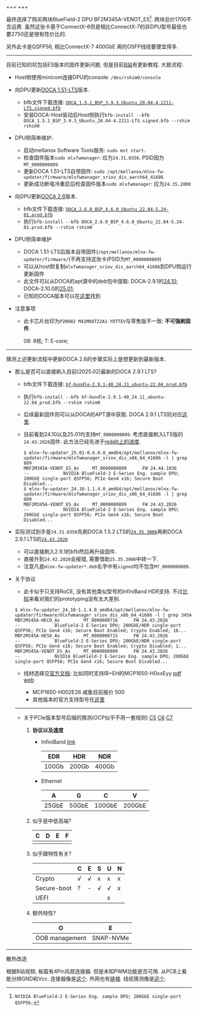+++
+++

最终选择了购买两块BlueField-2 DPU BF2M345A-VENOT_ES[^desc]. 两块总价1700不含运费. 虽然这张卡基于ConnectX-6但是相比ConnectX-7的非DPU型号最低也要2750还是很有性价比的.

另外此卡是QSFP56, 相比ConnectX-7 400GbE 用的OSFP线缆要便宜得多.

[^desc]: `NVIDIA BlueField-2 E-Series Eng. sample DPU; 200GbE single-port QSFP56;`

---

目前已知的坑包括ES版本的固件更新问题. 但是目前[B站](https://www.bilibili.com/video/BV1Cm421s7sq)有更新教程. 大致流程:

- Host侧使用minicom连接DPU的console: `/dev/rshim0/console`

- 向DPU更新[DOCA 1.51-LTS](https://developer.nvidia.com/doca-1-5-1-download-archive)版本.
  - bfb文件下载连接: [`DOCA_1.5.1_BSP_3.9.3_Ubuntu_20.04-4.2211-LTS.signed.bfb`](https://developer.nvidia.com/networking/blue-os-eula?mtag=bluefield_sw_drivers&mrequest=downloads&mtype=BlueField&mver=BFBs&mname=Ubuntu20.04&mfile=DOCA_1.5.1_BSP_3.9.3_Ubuntu_20.04-4.2211-LTS.signed.bfb)
  - 安装DOCA-Host驱动后Host侧执行`bfb-install --bfb DOCA_1.5.1_BSP_3.9.3_Ubuntu_20.04-4.2211-LTS.signed.bfb --rshim rshim0`
  
- DPU侧简单维护.
  - 启动mellanox Software Tools服务: `sudo mst start`.
  - 检查固件版本`sudo mlxfwmanager`: 应为`24.31.0356`. PSID因为`MT_0000000809`
  - 更新DOCA 1.51-LTS自带固件: `sudo /opt/mellanox/mlnx-fw-updater/firmware/mlxfwmanager_sriov_dis_aarch64_41686`
  - 更新成功断电冷重启后检查固件版本`sudo mlxfwmanager`: 应为`24.35.2000`
  
- 向DPU更新[DOCA 2.6](https://developer.nvidia.com/doca-2-6-0-download-archive)版本.
  - bfb文件下载连接: [`DOCA_2.6.0_BSP_4.6.0_Ubuntu_22.04-5.24-01.prod.bfb`](https://developer.nvidia.com/networking/blue-os-eula?mtag=bluefield_sw_drivers&mrequest=downloads&mtype=BlueField&mver=BFBs&mname=Ubuntu22.04&mfile=DOCA_2.6.0_BSP_4.6.0_Ubuntu_22.04-5.24-01.prod.bfb)
  - 执行`bfb-install --bfb DOCA_2.6.0_BSP_4.6.0_Ubuntu_22.04-5.24-01.prod.bfb --rshim rshim0`
  
- DPU侧简单维护
  - DOCA 1.51-LTS后版本自带固件(`/opt/mellanox/mlnx-fw-updater/firmware/`)不再支持这张卡(PSID为`MT_0000000809`)
  - 可以从host侧复制`mlxfwmanager_sriov_dis_aarch64_41686`到DPU侧运行更新固件
  - 此文件可以从DOCA的apt源中的deb包中提取: DOCA-2.9.1的[24.10](https://linux.mellanox.com/public/repo/doca/2.9.1/ubuntu24.04/sbsa-arm64/mlnx-fw-updater_24.10-1.1.4.0_arm64.deb); DOCA-2.10.0的[25.01](https://linux.mellanox.com/public/repo/doca/2.10.0/ubuntu24.04/sbsa-arm64/mlnx-fw-updater_25.01-0.6.0.0_arm64.deb);
  - 已知的DOCA版本可以在[这里](https://developer.nvidia.com/doca-archive)找到
  
- 注意事项
  - 此卡芯片丝印为`P2N982 M42M08T22A1-YDTTEV`与零售版不一致: **不可强刷固件**.
  
    08: 8核; T: E-core;

---

猜测上述更新流程中更新DOCA 2.6的步骤实际上是想更新到最新版本.

- 那么是否可以直接刷入目前(2025.02)最新的DOCA 2.9.1 LTS?
  - bfb文件下载连接: [`bf-bundle-2.9.1-40_24.11_ubuntu-22.04_prod.bfb`](https://content.mellanox.com/BlueField/BFBs/Ubuntu22.04/bf-bundle-2.9.1-40_24.11_ubuntu-22.04_prod.bfb)

  - 执行`bfb-install --bfb bf-bundle-2.9.1-40_24.11_ubuntu-22.04_prod.bfb --rshim rshim0`

  - 后续最新固件则可以从DOCA的APT源中获取. DOCA 2.9.1 LTS则对应[这里](https://linux.mellanox.com/public/repo/doca/2.9.1/ubuntu24.04/sbsa-arm64/).

  - 目前看到24.10以及25.01均支持`MT_0000000809`. 考虑直接刷入LTS版的`24.43.2026`固件. 此方法已经先进于[reddit上的进度](https://www.reddit.com/r/nvidia/comments/1davt4l/bluefield2_mbf2m345avenot_es_dpus/).

    ```shell
    $ mlnx-fw-updater_25.01-0.6.0.0_amd64/opt/mellanox/mlnx-fw-updater/firmware/mlxfwmanager_sriov_dis_x86_64_41686 -l | grep 809
    MBF2M345A-VENOT_ES_Ax     MT_0000000809      FW 24.44.1036                --             NVIDIA BlueField-2 E-Series Eng. sample DPU; 200GbE single-port QSFP56; PCIe Gen4 x16; Secure Boot Disabled...
    $ mlnx-fw-updater_24.10-1.1.4.0_amd64/opt/mellanox/mlnx-fw-updater/firmware/mlxfwmanager_sriov_dis_x86_64_41686 -l | grep 809
    MBF2M345A-VENOT_ES_Ax     MT_0000000809      FW 24.43.2026                --             NVIDIA BlueField-2 E-Series Eng. sample DPU; 200GbE single-port QSFP56; PCIe Gen4 x16; Secure Boot Disabled...
    ```

- 实际测试到手是`24.31.0356`先刷DOCA 1.5.2 LTS的[`24.35.3006`](https://linux.mellanox.com/public/repo/doca/1.5.2/ubuntu20.04/aarch64/mlnx-fw-updater_5.8-3.0.5.0.10_arm64.deb)再刷DOCA 2.9.1 LTS的[`24.43.2026`](https://linux.mellanox.com/public/repo/doca/2.9.1/ubuntu24.04/arm64-sbsa/mlnx-fw-updater_24.10-1.1.4.0_arm64.deb)

  - 可以直接刷入2.9.1的bfb然后再升级固件.
  - 直接升到`24.42.2026`会报错, 需要借助`25.35.3006`中转一下.
  - 注意凡是`mlnx-fw-updater*.deb`名字中有`signed`均不包含`MT_0000000809`.

- 关于协议

  - 此卡似乎只支持RoCE, 没有其他类似型号的InfiniBand HDR支持. 不过[比较](https://cloudswit.ch/blogs/roce-or-infiniband-technical-comparison/)来看对我们的prototyping没有太大差别.

  ```shell
  $ mlnx-fw-updater_24.10-1.1.4.0_amd64/opt/mellanox/mlnx-fw-updater/firmware/mlxfwmanager_sriov_dis_x86_64_41686 -l | grep 345A
  MBF2M345A-HECO_Ax         MT_0000000716      FW 24.43.2026                --             BlueField-2 E-Series DPU; 200GbE/HDR single-port QSFP56; PCIe Gen4 x16; Secure Boot Enabled; Crypto Enabled; 16...
  MBF2M345A-HESO_Ax         MT_0000000715      FW 24.43.2026                --             BlueField-2 E-Series DPU; 200GbE/HDR single-port QSFP56; PCIe Gen4 x16; Secure Boot Enabled; Crypto Disabled; 1...
  MBF2M345A-VENOT_ES_Ax     MT_0000000809      FW 24.43.2026                --             NVIDIA BlueField-2 E-Series Eng. sample DPU; 200GbE single-port QSFP56; PCIe Gen4 x16; Secure Boot Disabled...
  ```

  - 线材选择见[官方文档](https://docs.nvidia.com/networking/display/bluefield2firmwarev24432026lts/validated+and+supported+cables+and+modules#src-3411294832_safe-id-VmFsaWRhdGVkYW5kU3VwcG9ydGVkQ2FibGVzYW5kTW9kdWxlcy1IRFIvMjAwR2JFQ2FibGVz): 比如同时支持IB+EH的MCP1650-H0xxEyy [pdf](https://network.nvidia.com/related-docs/prod_cables/PB_MCP1650-H0xxEyy_200Gbps_QSFP56_DAC.pdf) [web](https://docs.nvidia.com/networking/display/mcp1650h0xxeyyspec)

    - MCP1650-H002E26 咸鱼目前报价 500
    - 其他版本的官方支持型号在[这里](https://docs.nvidia.com/networking/dpu-doca/index.html#dpu-os)

  ---

  - 关于PCIe版本型号后缀的猜测(OCP似乎不用一套规则) [C5](https://network.nvidia.com/files/doc-2020/pb-connectx-5-en-card.pdf) [C6](https://www.macnica.co.jp/business/semiconductor/manufacturers/connectx-6-infiniband-datasheet.pdf) [C7](https://www.nvidia.com/content/dam/en-zz/Solutions/networking/infiniband-adapters/infiniband-connectx7-data-sheet.pdf)

    1. **协议以及速度**

       - InfiniBand [link](https://en.wikipedia.org/wiki/InfiniBand#Performance)

         | EDR   | HDR   | NDR   |
         | ----- | ----- | ----- |
         | 100Gb | 200Gb | 400Gb |

       - Ethernet

         | A     | G     | C      | V      |
         | ----- | ----- | ------ | ------ |
         | 25GbE | 50GbE | 100GbE | 200GbE |

    2. 似乎是中低高端?

       | C    | D    | E    | F    |
       | ---- | ---- | ---- | ---- |
       |      |      |      |      |

    3. 似乎跟特性有关?

       |             | C    | E    | S    | U    | N    |
       | ----------- | ---- | ---- | ---- | ---- | ---- |
       | Crypto      | √    | √    | x    | x    | x    |
       | Secure-boot | ?    | -    | √    | √    | x    |
       | UEFI        |      |      |      | x    |      |

    4. 额外特性?

       | O              | E         |
       | -------------- | --------- |
       | OOB management | SNAP-NVMe |

---

散热改造

根据B站视频, 板载有4Pin风扇连接器. 但是未知PWM功能是否可用. 从PCB上看能分辨GND和Vcc. 连接器像是[这个](https://item.szlcsc.com/3172296.html). 外网也有[链接](https://makerselectronics.com/product/jst-smd-right-angle-connector-1-25mm-4-pin). 线缆猜测像是[这个](https://item.szlcsc.com/product/jpg_5919854.html).
